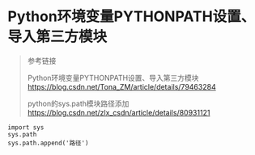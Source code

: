 # Python环境变量PYTHONPATH设置、导入第三方模块

> 参考链接
>
> Python环境变量PYTHONPATH设置、导入第三方模块
> <https://blog.csdn.net/Tona_ZM/article/details/79463284>
>
> python的sys.path模块路径添加
> <https://blog.csdn.net/zlx_csdn/article/details/80931121>



```
import sys
sys.path
sys.path.append('路径')

```